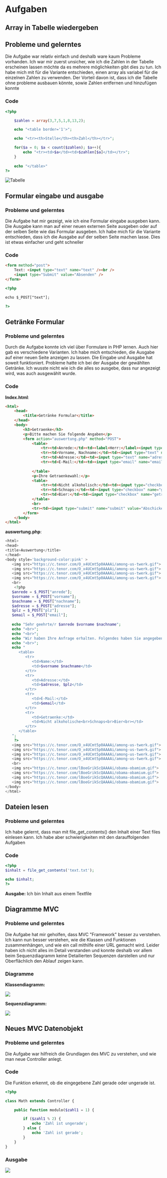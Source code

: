 # Aufgaben

## Array in Tabelle wiedergeben

## Probleme und gelerntes
Die Aufgabe war relativ einfach und deshalb ware kaum Probleme vorhanden. Ich war mir zuerst unsicher, wie ich die Zahlen in der Tabelle erscheinen lassen möchte da es mehrere möglichkeiten gibt dies zu tun. Ich habe mich mit für die Variante entschieden, einen array als variabel für die einzelnen Zahlen zu verwenden. Der Vorteil davon ist, dass ich die Tabelle ohne probleme ausbauen könnte, sowie Zahlen entfernen und hinzufügen konnte

### Code
```php
<?php

    $zahlen = array(3,7,5,1,8,13,2);

    echo "<table border='1'>";

    echo "<tr><th>Stelle</th><th>Zahl</th></tr>";

    for($a = 0; $a < count($zahlen); $a++){
        echo "<tr><td>$a</td><td>$zahlen[$a]</td></tr>";
    }
    
    echo "</table>"
?>
```

![Tabelle](../img/Screenshot%202022-09-01%20at%2007-50-59%20Screenshot.png)

## Formular eingabe und ausgabe

### Probleme und gelerntes
Die Aufgabe hat mir gezeigt, wie ich eine Formular eingabe ausgeben kann. Die Ausgabe kann man auf einer neuen externen Seite ausgeben oder auf der selben Seite wie das Formular ausgeben. Ich habe mich für die Variante entschieden, dass ich die Ausgabe auf der selben Seite machen lasse. Dies ist etwas einfacher und geht schneller

### Code
```html
<form method="post">
    Text: <input type="text" name="text" /><br />
    <input type="Submit" value="Absenden" />
</form>

<?php

echo $_POST["text"];

?>
```

## Getränke Formular

### Probleme und gelerntes
Durch die Aufgabe konnte ich viel über Formulare in PHP lernen. Auch hier gab es verschiedene Varianten. Ich habe mich entschieden, die Ausgabe auf einer neuen Seite anzeigen zu lassen. Die Eingabe und Ausgabe hat soweit funktioniert.
Probleme hatte ich bei der Ausgabe der gewählten Getränke. Ich wusste nicht wie ich die alles so ausgebe, dass nur angezeigt wird, was auch ausgewählt wurde.

### Code
**Index.html**:
```html
<html>
    <head>
        <title>Getränke Formular</title>
    </head>
    <body>
        <h3>Getraenke</h3>
        <p>Bitte machen Sie folgende Angaben</p>
        <form action="auswertung.php" method="POST">
            <table>
                <tr><td>Anrede:</td><td><label>Herr:</label><input type="radio" name="anrede" value="Herr"><label>Frau:</label><input type="radio" name="anrede" value="Frau"><label>Divers:</label><input type="radio" name="anrede" value=""></td></tr>
                <tr><td>Vorname, Nachname:</td><td><input type="text" name="vorname" placeholder="Vorname"></td><td><input type="text" name="nachname" placeholder="Nachname"></td></tr>
                <tr><td>Adresse:</td><td><input type="text" name="adresse" placeholder="Adresse"></td><td><input type="text" name="plz" placeholder="PLZ"></td></tr>
                <tr><td>E-Mail:</td><td><input type="email" name="email" placeholder="E-Mail"></td></tr>
                
            </table>
            <p>Ihre Getraenkewahl:</p>
            <table>
                <tr><td>Nicht alkoholisch:</td><td><input type="checkbox" name="getraenke" value="nichtalk"></td></tr>
                <tr><td>Schnaps:</td><td><input type="checkbox" name="getraenke" value="schnaps"></td></tr>
                <tr><td>Bier:</td><td><input type="checkbox" name="getraenke" value="bier"></td></tr>
            </table>
            <br>
            <tr><td><input type="submit" name="submit" value="Abschicken"></td>
        </form>
    </body>
</html>
```

**auswertung.php**:
```php
<html>
<head>
<title>Auswertung</title>
</head>
<body style='background-color:pink' >
   <img src="https://c.tenor.com/O_x4UCmt5p0AAAAi/among-us-twerk.gif">
   <img src="https://c.tenor.com/O_x4UCmt5p0AAAAi/among-us-twerk.gif">
   <img src="https://c.tenor.com/O_x4UCmt5p0AAAAi/among-us-twerk.gif">
   <img src="https://c.tenor.com/O_x4UCmt5p0AAAAi/among-us-twerk.gif">
   <br>
	<?php
   $anrede = $_POST["anrede"];
   $vorname = $_POST["vorname"];
   $nachname = $_POST["nachname"];
   $adresse = $_POST["adresse"];
   $plz = $_POST["plz"];
   $email = $_POST["email"];
   
   echo "Sehr geehrte/r $anrede $vorname $nachname";
   echo "<br>";
   echo "<br>";
   echo "Wir haben Ihre Anfrage erhalten. Folgendes haben Sie angegeben:";
   echo "<br>";
   echo "
      <table>
         <tr>
            <td>Name:</td>
            <td>$vorname $nachname</td>
         </tr>
         <tr>
            <td>Adresse:</td>
            <td>$adresse, $plz</td>
         </tr>
         <tr>
            <td>E-Mail:</td>
            <td>$email</td>
         </tr>
         <tr>
            <td>Getraenke:</td>
            <td>Nicht alkoholische<br>Schnaps<br>Bier<br></td>
         </tr>
      </table>
   ";
	?>
   <img src="https://c.tenor.com/O_x4UCmt5p0AAAAi/among-us-twerk.gif">
   <img src="https://c.tenor.com/O_x4UCmt5p0AAAAi/among-us-twerk.gif">
   <img src="https://c.tenor.com/O_x4UCmt5p0AAAAi/among-us-twerk.gif">
   <img src="https://c.tenor.com/O_x4UCmt5p0AAAAi/among-us-twerk.gif">
   <br>
   <img src="https://c.tenor.com/lBoeGrikScQAAAAi/obama-obamium.gif">
   <img src="https://c.tenor.com/lBoeGrikScQAAAAi/obama-obamium.gif">
   <img src="https://c.tenor.com/lBoeGrikScQAAAAi/obama-obamium.gif">
   <img src="https://c.tenor.com/lBoeGrikScQAAAAi/obama-obamium.gif">
</body>
</html>
```

## Dateien lesen

### Probleme und gelerntes

Ich habe gelernt, dass man mit file_get_contents() den Inhalt einer Text files einlesen kann. Ich habe aber schwierigkeiten mit den darauffolgenden Aufgaben

### Code

```php
<?php
$inhalt = file_get_contents('text.txt');

echo $inhalt;
?>
```

**Ausgabe:** Ich bin Inhalt aus einem Textfile

## Diagramme MVC

### Probleme und gelerntes

Die Aufgabe hat mir geholfen, dass MVC "Framework" besser zu verstehen. Ich kann nun besser verstehen, wie die Klassen und Funktionen zusammenhängen, und wie ein call mithilfe einer URL gemacht wird. Leider haben ich nicht alles im Detail verstanden und konnte deshalb vor allem beim Sequenzdiagramm keine Detailierten Sequenzen darstellen und nur Oberflächlich den Ablauf zeigen kann.

### Diagramme

**Klassendiagramm:**

![](../img/Klassendiagramm_MVC.png)

**Sequenzdiagramm:**

![](../img/Sequemzdiagramm_MVC.png)

## Neues MVC Datenobjekt

### Probleme und gelerntes

Die Aufgabe war hilfreich die Grundlagen des MVC zu verstehen, und wie man neue Controller anlegt.

### Code

Die Funktion erkennt, ob die eingegebene Zahl gerade oder ungerade ist.

```php
<?php

class Math extends Controller {

    public function modulo($zahl1 = 1) {

        if ($zahl1 % 2) {
            echo 'Zahl ist ungerade';
        } else {
            echo 'Zahl ist gerade';
        }
    }
}
```

### Ausgabe

![](../img/modulo.png)
